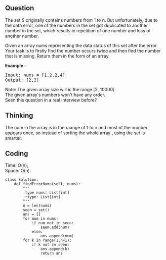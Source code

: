 ## Question
The set S originally contains numbers from 1 to n. But unfortunately, due to the data error, one of the numbers in the set got duplicated to another number in the set, which results in repetition of one number and loss of another number.<br>

Given an array nums representing the data status of this set after the error. Your task is to firstly find the number occurs twice and then find the number that is missing. Return them in the form of an array.<br>

**Example :**
<pre>
Input: nums = [1,2,2,4]
Output: [2,3]
</pre>

Note:
The given array size will in the range [2, 10000].<br>
The given array's numbers won't have any order.<br>
Seen this question in a real interview before?  <br>

## Thinking
The num in the array is in the raange of 1 to n and most of the number appears once, so 
instead of sorting the whole array , using the set is smarter.

## Coding
Time: O(n); </br>
Space: O(n).
```python3
class Solution:
    def findErrorNums(self, nums):
        """
        :type nums: List[int]
        :rtype: List[int]
        """
        n = len(nums)
        seen = set()
        ans = []
        for num in nums:
            if num not in seen:
                seen.add(num)
            else:
                ans.append(num)
        for k in range(1,n+1):
            if k not in seen:
                ans.append(k)
                return ans
        
```

